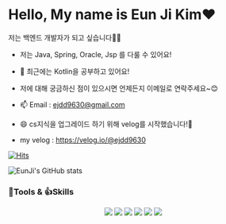 # Hello, My name is Eun Ji Kim❤️
저는 백엔드 개발자가 되고 싶습니다🌱🌱

- 저는 Java, Spring, Oracle, Jsp 를 다룰 수 있어요!
- 💬 최근에는 Kotlin을 공부하고 있어요!

- 저에 대해 궁금하신 점이 있으시면 언제든지 이메일로 연락주세요~😊
- 📫 Email : ejdd9630@gmail.com
 
- 😄 cs지식을 업그레이드 하기 위해 velog를 시작했습니다!🥰
- my velog : https://velog.io/@ejdd9630

[![Hits](https://hits.seeyoufarm.com/api/count/incr/badge.svg?url=https%3A%2F%2Fgithub.com%2Fashakyu%2Fhit-counter&count_bg=%23DBCBFF&title_bg=%23645454&icon=&icon_color=%23E7E7E7&title=hits&edge_flat=false)](https://hits.seeyoufarm.com)

![EunJi's GitHub stats](https://github-readme-stats.vercel.app/api?username=ashakyu&show_icons=true&theme=dracula)

         
         
         
### 🐾Tools  &  👍Skills  

  <div align="center">
  <img src="https://img.shields.io/badge/Spring-6DB33F?style=for-the-badge&logo=Spring&logoColor=white"/> 
  <img src="https://img.shields.io/badge/JAVA-007396?style=for-the-badge&logo=Java&logoColor=white"/>
  <img src="https://img.shields.io/badge/Git-F05032?style=for-the-badge&logo=Git&logoColor=white"/>
  <img src="https://img.shields.io/badge/GitHub-181717?style=for-the-badge&logo=GitHub&logoColor=white"/>
  <img src="https://img.shields.io/badge/Oracle-F80000?style=for-the-badge&logo=Oracle&logoColor=white"/>
  <img src="https://img.shields.io/badge/JavaScript-F7DF1E?style=for-the-badge&logo=JavaScript&logoColor=white"/>
</div>





<!--
- 🔭 I’m currently working on ...

- 🌱 I’m currently learning ...
- 👯 I’m looking to collaborate on ...
- 🤔 I’m looking for help with ...
- 💬 Ask me about ...
- 📫 How to reach me: ...
- 😄 Pronouns: ...
- ⚡ Fun fact: ...
-->
